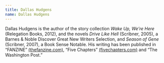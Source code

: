 ```yaml
---
title: Dallas Hudgens
name: Dallas Hudgens
---
```

Dallas Hudgens is the author of the story collection _Wake Up, We’re Here_ (Relegation Books, 2012), and the novels _Drive Like Hell_ (Scribner, 2005), a Barnes & Noble Discover Great New Writers Selection, and _Season of Gene_ (Scribner, 2007), a Book Sense Notable. His writing has been published in “FANZINE” [(thefanzine.com)](http://thefanzine.com/), “Five Chapters” [(fivechapters.com)](http://fivechapters.com/) and “The Washington Post.”